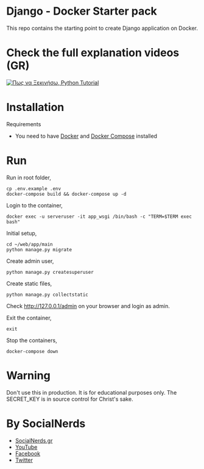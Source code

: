 # Django - Docker Starter pack

This repo contains the starting point to create Django application on Docker.

# Check the full explanation videos (GR)
[![Πως να Ξεκινήσω, Python Tutorial](https://img.youtube.com/vi/5EX76-whtHw/0.jpg)](https://bit.ly/31z7Ci1)
# Installation
Requirements
- You need to have [Docker](https://docs.docker.com/engine/installation/) and [Docker Compose](https://docs.docker.com/compose/install/) installed

# Run

Run in root folder,
~~~
cp .env.example .env
docker-compose build && docker-compose up -d
~~~~

Login to the container,
~~~~
docker exec -u serveruser -it app_wsgi /bin/bash -c "TERM=$TERM exec bash"
~~~~

Initial setup,
~~~~
cd ~/web/app/main
python manage.py migrate
~~~~

Create admin user,
~~~~
python manage.py createsuperuser
~~~~

Create static files,
~~~~
python manage.py collectstatic
~~~~

Check http://127.0.0.1/admin on your browser and login as admin.

Exit the container,
~~~~
exit
~~~~

Stop the containers,
~~~~
docker-compose down
~~~~

# Warning
Don't use this in production. It is for educational purposes only. The SECRET_KEY is in source control for Christ's sake.

# By SocialNerds
* [SocialNerds.gr](https://www.socialnerds.gr/)
* [YouTube](https://www.youtube.com/SocialNerdsGR)
* [Facebook](https://www.facebook.com/SocialNerdsGR)
* [Twitter](https://twitter.com/socialnerdsgr)
